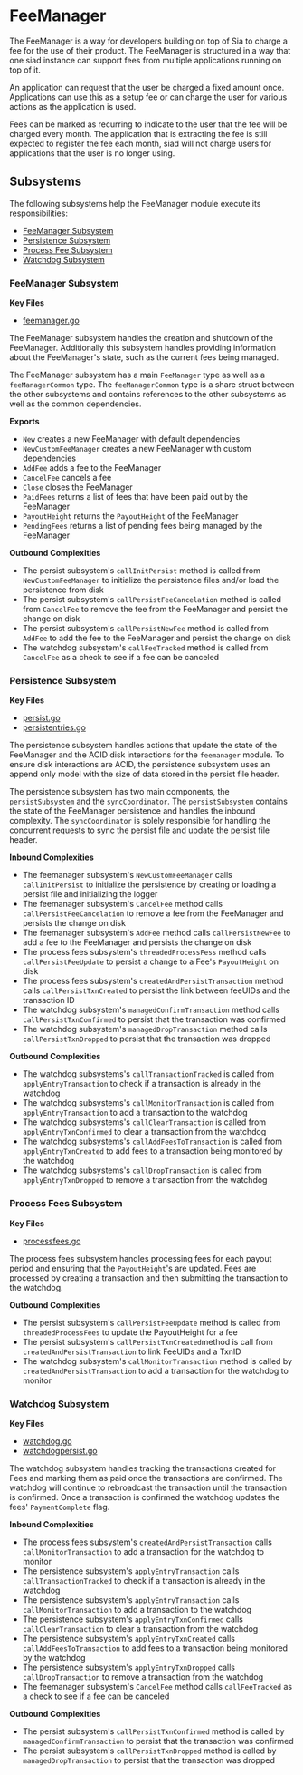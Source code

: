 # FeeManager
The FeeManager is a way for developers building on top of Sia to charge a fee
for the use of their product. The FeeManager is structured in a way that one
siad instance can support fees from multiple applications running on top of it.

An application can request that the user be charged a fixed amount once.
Applications can use this as a setup fee or can charge the user for various
actions as the application is used.

Fees can be marked as recurring to indicate to the user that the fee will be
charged every month. The application that is extracting the fee is still
expected to register the fee each month, siad will not charge users for
applications that the user is no longer using.

## Subsystems
The following subsystems help the FeeManager module execute its
responsibilities:
 - [FeeManager Subsystem](#feemanager-subsystem)
 - [Persistence Subsystem](#persistence-subsystem)
 - [Process Fee Subsystem](#process-fee-subsystem)
 - [Watchdog Subsystem](#watchdog-subsystem)

### FeeManager Subsystem
**Key Files**
- [feemanager.go](./feemanager.go)

The FeeManager subsystem handles the creation and shutdown of the FeeManager.
Additionally this subsystem handles  providing information about the
FeeManager's state, such as the current fees being managed.

The FeeManager subsystem has a main `FeeManager` type as well as a
`feeManagerCommon` type. The `feeManagerCommon` type is a share struct between
the other subsystems and contains references to the other subsystems as well as
the common dependencies.

**Exports**
  - `New` creates a new FeeManager with default dependencies
  - `NewCustomFeeManager` creates a new FeeManager with custom dependencies
  - `AddFee` adds a fee to the FeeManager
  - `CancelFee` cancels a fee 
  - `Close` closes the FeeManager
  - `PaidFees` returns a list of fees that have been paid out by the FeeManager
  - `PayoutHeight` returns the `PayoutHeight` of the FeeManager 
  - `PendingFees` returns a list of pending fees being managed by the FeeManager

**Outbound Complexities**
  - The persist subsystem's `callInitPersist` method is called from
    `NewCustomFeeManager` to initialize the persistence files and/or load the
    persistence from disk
  - The persist subsystem's `callPersistFeeCancelation` method is called from
    `CancelFee` to remove the fee from the FeeManager and persist the change on
    disk
  - The persist subsystem's `callPersistNewFee` method is called from `AddFee`
    to add the fee to the FeeManager and persist the change on disk
  - The watchdog subsystem's `callFeeTracked` method is called from `CancelFee`
    as a check to see if a fee can be canceled

### Persistence Subsystem
**Key Files**
- [persist.go](./persist.go)
- [persistentries.go](./persistentries.go)

The persistence subsystem handles actions that update the state of the
FeeManager and the ACID disk interactions for the `feemanager` module. To ensure
disk interactions are ACID, the persistence subsystem uses an append only model
with the size of data stored in the persist file header.

The persistence subsystem has two main components, the `persistSubsystem` and
the `syncCoordinator`. The `persistSubsystem` contains the state of the
FeeManager persistence and handles the inbound complexity. The `syncCoordinator`
is solely responsible for handling the concurrent requests to sync the persist
file and update the persist file header.

**Inbound Complexities**
  - The feemanager subsystem's `NewCustomFeeManager` calls `callInitPersist` to
    initialize the persistence by creating or loading a persist file and
    initializing the logger
  - The feemanager subsystem's `CancelFee` method calls
    `callPersistFeeCancelation` to remove a fee from the FeeManager and persists
    the change on disk
  - The feemanager subsystem's `AddFee` method calls `callPersistNewFee` to add
    a fee to the FeeManager and persists the change on disk
  - The process fees subsystem's `threadedProcessFess` method calls
    `callPersistFeeUpdate` to persist a change to a Fee's `PayoutHeight` on disk
  - The process fees subsystem's `createdAndPersistTransaction` method calls
    `callPersistTxnCreated` to persist the link between feeUIDs and the
    transaction ID
  - The watchdog subsystem's `managedConfirmTransaction` method calls
    `callPersistTxnConfirmed` to persist that the transaction was confirmed
  - The watchdog subsystem's `managedDropTransaction` method calls
    `callPersistTxnDropped` to persist that the transaction was dropped

**Outbound Complexities**
 - The watchdog subsystems's `callTransactionTracked` is called from
   `applyEntryTransaction` to check if a transaction is already in the watchdog
 - The watchdog subsystems's `callMonitorTransaction` is called from
   `applyEntryTransaction` to add a transaction to the watchdog
 - The watchdog subsystems's `callClearTransaction` is called from
   `applyEntryTxnConfirmed` to clear a transaction from the watchdog
 - The watchdog subsystems's `callAddFeesToTransaction` is called from
   `applyEntryTxnCreated` to add fees to a transaction being monitored by the
   watchdog
 - The watchdog subsystems's `callDropTransaction` is called from
   `applyEntryTxnDropped` to remove a transaction from the watchdog


### Process Fees Subsystem
**Key Files**
- [processfees.go](./processfees.go)

The process fees subsystem handles processing fees for each payout period and
ensuring that the `PayoutHeight`'s are updated. Fees are processed by creating a
transaction and then submitting the transaction to the watchdog.

**Outbound Complexities**
 - The persist subsystem's `callPersistFeeUpdate` method is called from
   `threadedProcessFees` to update the PayoutHeight for a fee
 - The persist subsystem's `callPersistTxnCreated`method is call from
   `createdAndPersistTransaction` to link FeeUIDs and a TxnID
 - The watchdog subsystem's `callMonitorTransaction` method is called by
    `createdAndPersistTransaction` to add a transaction for the watchdog to
   monitor

### Watchdog Subsystem
**Key Files**
- [watchdog.go](./watchdog.go)
- [watchdogpersist.go](./watchdogpersist.go)

The watchdog subsystem handles tracking the transactions created for Fees and
marking them as paid once the transactions are confirmed. The watchdog will
continue to rebroadcast the transaction until the transaction is confirmed.
Once a transaction is confirmed the watchdog updates the fees' `PaymentComplete`
flag.

**Inbound Complexities**
 - The process fees subsystem's `createdAndPersistTransaction` calls
   `callMonitorTransaction` to add a transaction for the watchdog to monitor
 - The persistence subsystem's `applyEntryTransaction` calls
   `callTransactionTracked` to check if a transaction is already in the watchdog
 - The persistence subsystem's `applyEntryTransaction` calls
   `callMonitorTransaction` to add a transaction to the watchdog
 - The persistence subsystem's `applyEntryTxnConfirmed` calls
   `callClearTransaction` to clear a transaction from the watchdog
 - The persistence subsystem's `applyEntryTxnCreated` calls
   `callAddFeesToTransaction` to add fees to a transaction being monitored by
   the watchdog 
 - The persistence subsystem's `applyEntryTxnDropped` calls
   `callDropTransaction` to remove a transaction from the watchdog 
 - The feemanager subsystem's `CancelFee` method calls `callFeeTracked` as
   a check to see if a fee can be canceled

**Outbound Complexities**
  - The persist subsystem's `callPersistTxnConfirmed` method is called by
    `managedConfirmTransaction` to persist that the transaction was confirmed
  - The persist subsystem's `callPersistTxnDropped` method is called by
    `managedDropTransaction` to persist that the transaction was dropped
